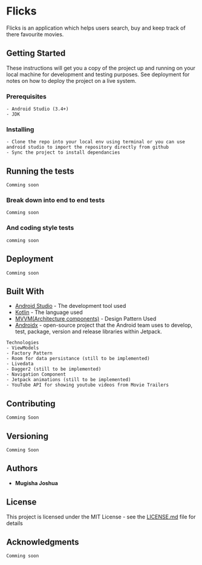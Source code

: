 # Flicks

Flicks is an application which helps users search, buy and keep track of there favourite movies.

## Getting Started

These instructions will get you a copy of the project up and running on your local machine for development and testing purposes. See deployment for notes on how to deploy the project on a live system.


### Prerequisites

```
- Android Studio (3.4+)
- JDK
```

### Installing

```
- Clone the repo into your local env using terminal or you can use android studio to import the repository directly from github
- Sync the project to install dependancies
```

## Running the tests
```
Comming soon
```
### Break down into end to end tests
```
Comming soon
```
### And coding style tests

```
comming soon
```

## Deployment

```
Comming soon
```

## Built With

* [Android Studio](hhttps://developer.android.com/studio/?gclid=EAIaIQobChMI6Mfku9bA4gIVAUPTCh1P2wEmEAAYASAAEgJxNPD_BwE) - The development tool used
* [Kotlin](https://kotlinlang.org/docs/) - The language used
* [MVVM(Architecture components)](https://www.journaldev.com/20292/android-mvvm-design-pattern)  - Design Pattern Used
* [Androidx](https://developer.android.com/jetpack/androidx) - open-source project that the Android team uses to develop, test, package, version and release libraries within Jetpack.

```
Technologies
- ViewModels
- Factory Pattern
- Room for data persistance (still to be implemented)
- Livedata
- Dagger2 (still to be implemented)
- Navigation Component
- Jetpack animations (still to be implemented)
- YouTube API for showing youtube videos from Movie Trailers
```

## Contributing
```Comming Soon```
## Versioning

```Comming Soon```
## Authors

* **Mugisha Joshua** 

## License

This project is licensed under the MIT License - see the [LICENSE.md](LICENSE.md) file for details

## Acknowledgments

```Comming soon```

